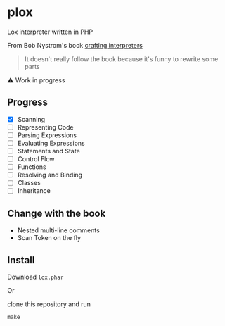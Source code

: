 # plox

Lox interpreter written in PHP

From Bob Nystrom's book [crafting interpreters](https://www.craftinginterpreters.com/)

> It doesn't really follow the book because it's funny to rewrite some parts

:warning: Work in progress

## Progress

* [x] Scanning
* [ ] Representing Code
* [ ] Parsing Expressions
* [ ] Evaluating Expressions
* [ ] Statements and State
* [ ] Control Flow
* [ ] Functions
* [ ] Resolving and Binding
* [ ] Classes
* [ ] Inheritance

## Change with the book

* Nested multi-line comments
* Scan Token on the fly

## Install

Download `lox.phar`

Or

clone this repository and run
```
make
```